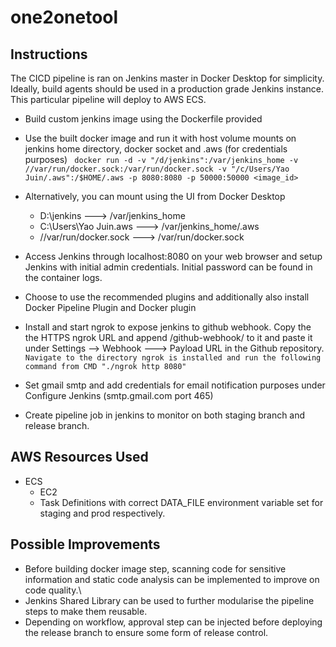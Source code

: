 # one2onetool

## Instructions
The CICD pipeline is ran on Jenkins master in Docker Desktop for simplicity. Ideally, build agents should be used in a production grade Jenkins instance. This particular pipeline will deploy to AWS ECS.

- Build custom jenkins image using the Dockerfile provided
- Use the built docker image and run it with host volume mounts on jenkins home directory, docker socket and .aws (for credentials purposes)
` docker run -d -v "/d/jenkins":/var/jenkins_home -v //var/run/docker.sock:/var/run/docker.sock -v "/c/Users/Yao Juin/.aws":/$HOME/.aws -p 8080:8080 -p 50000:50000 <image_id>`
- Alternatively, you can mount using the UI from Docker Desktop 
    - D:\jenkins ---> /var/jenkins_home
    - C:\Users\Yao Juin\.aws ---> /var/jenkins_home/.aws
    - //var/run/docker.sock ---> /var/run/docker.sock
 
- Access Jenkins through localhost:8080 on your web browser and setup Jenkins with initial admin credentials. Initial password can be found in the container logs.
- Choose to use the recommended plugins and additionally also install Docker Pipeline Plugin and Docker plugin
- Install and start ngrok to expose jenkins to github webhook. Copy the the HTTPS ngrok URL and append /github-webhook/ to it and paste it under Settings --> Webhook ---> Payload URL in    the Github repository.
`  Navigate to the directory ngrok is installed and run the following command from CMD "./ngrok http 8080" `
- Set gmail smtp and add credentials for email notification purposes under Configure Jenkins (smtp.gmail.com port 465)
- Create pipeline job in jenkins to monitor on both staging branch and release branch. 

## AWS Resources Used

- ECS
    - EC2
    - Task Definitions with correct DATA_FILE environment variable set for staging and prod respectively.

## Possible Improvements

- Before building docker image step, scanning code for sensitive information and static code analysis can be implemented to improve on code quality.\
- Jenkins Shared Library can be used to further modularise the pipeline steps to make them reusable.
- Depending on workflow, approval step can be injected before deploying the release branch to ensure some form of release control.